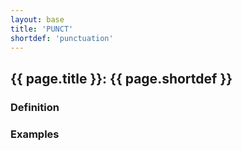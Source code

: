 ```yaml
---
layout: base
title: 'PUNCT'
shortdef: 'punctuation'
---
```


## {{ page.title }}: {{ page.shortdef }}

### Definition

### Examples
